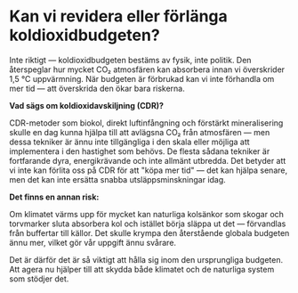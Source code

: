 # Kan vi revidera eller förlänga koldioxidbudgeten?

Inte riktigt — koldioxidbudgeten bestäms av fysik, inte politik. Den återspeglar hur mycket CO₂ atmosfären kan absorbera innan vi överskrider 1,5 °C uppvärmning. När budgeten är förbrukad kan vi inte förhandla om mer tid — att överskrida den ökar bara riskerna.

**Vad sägs om koldioxidavskiljning (CDR)?**

CDR-metoder som biokol, direkt luftinfångning och förstärkt mineralisering skulle en dag kunna hjälpa till att avlägsna CO₂ från atmosfären — men dessa tekniker är ännu inte tillgängliga i den skala eller möjliga att implementera i den hastighet som behövs. De flesta sådana tekniker är fortfarande dyra, energikrävande och inte allmänt utbredda. Det betyder att vi inte kan förlita oss på CDR för att "köpa mer tid" — det kan hjälpa senare, men det kan inte ersätta snabba utsläppsminskningar idag.

**Det finns en annan risk:**

Om klimatet värms upp för mycket kan naturliga kolsänkor som skogar och torvmarker sluta absorbera kol och istället börja släppa ut det — förvandlas från buffertar till källor. Det skulle krympa den återstående globala budgeten ännu mer, vilket gör vår uppgift ännu svårare.

Det är därför det är så viktigt att hålla sig inom den ursprungliga budgeten. Att agera nu hjälper till att skydda både klimatet och de naturliga system som stödjer det.
